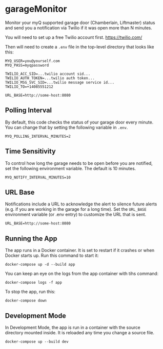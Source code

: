 # garageMonitor

Monitor your myQ supported garage door (Chamberlain, Liftmaster) status and send you a notification via Twilio if it was open more than N minutes.

You will need to set up a free Twilio account first. https://twilio.com/

Then will need to create a `.env` file in the top-level directory that looks like this:

```
MYQ_USER=you@yourself.com
MYQ_PASS=myqpassword

TWILIO_ACC_SID=...twilio account sid...
TWILIO_AUTH_TOKEN=...twilio auth token...
TWILIO_MSG_SVC_SID=...twilio message service id...
TWILIO_TO=+14085551212

URL_BASE=http://some-host:8080
```
## Polling Interval

By default, this code checks the status of your garage door every minute. You can change that by setting the following variable in `.env`.

```
MYQ_POLLING_INTERVAL_MINUTES=2
```

## Time Sensitivity
To control how long the garage needs to be open before you are notified, set the following environment variable. The default is 10 minutes.

```
MYQ_NOTIFY_INTERVAL_MINUTES=10
```

## URL Base
Notifications include a URL to acknowledge the alert to silence future alerts (e.g. if you are working in the garage for a long time). Set the `URL_BASE` environment variable (or .env entry) to customize the URL that is sent.

```
URL_BASE=http://some-host:8080
```

## Running the App

The app runs in a Docker container. It is set to restart if it crashes or when Docker starts up. Run this command to start it:

```
docker-compose up -d --build app
```

You can keep an eye on the logs from the app container with tihs command:

```
docker-compose logs -f app
```

To stop the app, run this:

```
docker-compose down
```

## Development Mode

In Development Mode, the app is run in a container with the source directory mounted inside. It is reloaded any time you change a source file.

```
docker-compose up --build dev
```
